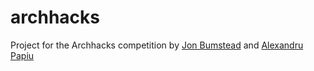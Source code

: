 # archhacks
Project for the Archhacks competition by [Jon Bumstead](http://www.jrbums.com/) and [Alexandru Papiu](http://apapiu.github.io/)
